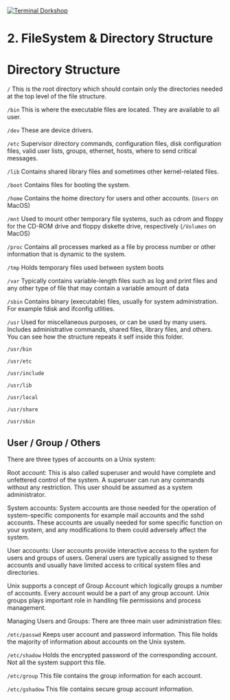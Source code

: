 [![Terminal Dorkshop](https://raw.github.com/patriciogonzalezvivo/OldMysticSuperPowers/master/images/terminal03.png)](http://patriciogonzalezvivo.com/)

# 2. FileSystem & Directory Structure 

# Directory Structure

`/`		This is the root directory which should contain only the directories needed at the top level of the file structure.

`/bin`	This is where the executable files are located. They are available to all user.

`/dev`	These are device drivers.

`/etc`	Supervisor directory commands, configuration files, disk configuration files, valid user lists, groups, ethernet, hosts, where to send critical messages.

`/lib`	Contains shared library files and sometimes other kernel-related files.

`/boot`	Contains files for booting the system.

`/home`	Contains the home directory for users and other accounts. (`Users` on MacOS)

`/mnt`	Used to mount other temporary file systems, such as cdrom and floppy for the CD-ROM drive and floppy diskette drive, respectively (`/Volumes` on MacOS)

`/proc`	Contains all processes marked as a file by process number or other information that is dynamic to the system. 

`/tmp`	Holds temporary files used between system boots

`/var`	Typically contains variable-length files such as log and print files and any other type of file that may contain a variable amount of data

`/sbin`	Contains binary (executable) files, usually for system administration. For example fdisk and ifconfig utlities.

`/usr`	Used for miscellaneous purposes, or can be used by many users. Includes administrative commands, shared files, library files, and others. You can see how the structure repeats it self inside this folder. 

`/usr/bin`	

`/usr/etc`

`/usr/include`

`/usr/lib`

`/usr/local`

`/usr/share`

`/usr/sbin`

## User / Group / Others

There are three types of accounts on a Unix system:

Root account: This is also called superuser and would have complete and unfettered control of the system. A superuser can run any commands without any restriction. This user should be assumed as a system administrator.

System accounts: System accounts are those needed for the operation of system-specific components for example mail accounts and the sshd accounts. These accounts are usually needed for some specific function on your system, and any modifications to them could adversely affect the system.

User accounts: User accounts provide interactive access to the system for users and groups of users. General users are typically assigned to these accounts and usually have limited access to critical system files and directories.

Unix supports a concept of Group Account which logically groups a number of accounts. Every account would be a part of any group account. Unix groups plays important role in handling file permissions and process management.

Managing Users and Groups:
There are three main user administration files:

`/etc/passwd` Keeps user account and password information. This file holds the majority of information about accounts on the Unix system.

`/etc/shadow` Holds the encrypted password of the corresponding account. Not all the system support this file.

`/etc/group` This file contains the group information for each account.

`/etc/gshadow` This file contains secure group account information.